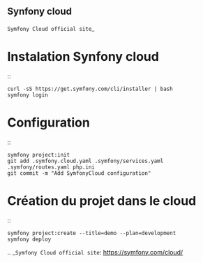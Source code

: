 ## Synfony cloud


`Symfony Cloud official site`_

Instalation Synfony cloud
================
::

    curl -sS https://get.symfony.com/cli/installer | bash
    symfony login

Configuration
================
::

    symfony project:init
    git add .symfony.cloud.yaml .symfony/services.yaml .symfony/routes.yaml php.ini
    git commit -m "Add SymfonyCloud configuration"


Création du projet dans le cloud
================
::

    symfony project:create --title=demo --plan=development
    symfony deploy




.. _`Symfony Cloud official site`: https://symfony.com/cloud/
